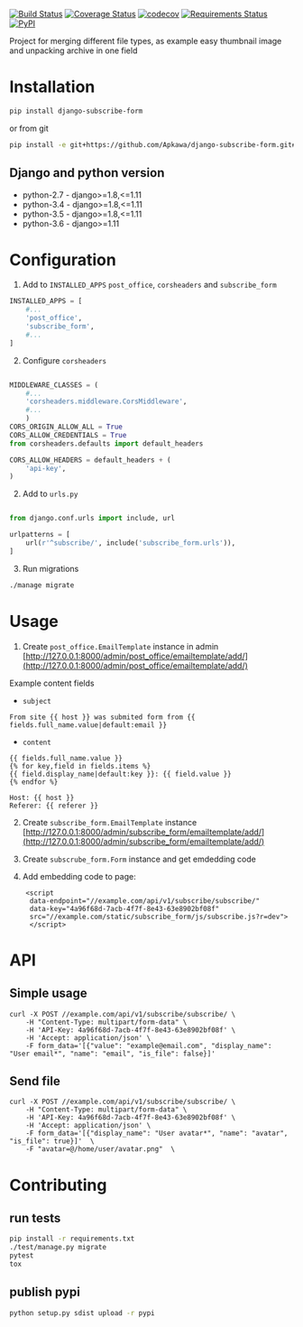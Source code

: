 [![Build Status](https://travis-ci.org/Apkawa/django-multitype-file-field.svg?branch=master)](https://travis-ci.org/Apkawa/django-multitype-file-field)
[![Coverage Status](https://coveralls.io/repos/github/Apkawa/django-multitype-file-field/badge.svg)](https://coveralls.io/github/Apkawa/django-multitype-file-field)
[![codecov](https://codecov.io/gh/Apkawa/django-multitype-file-field/branch/master/graph/badge.svg)](https://codecov.io/gh/Apkawa/django-multitype-file-field)
[![Requirements Status](https://requires.io/github/Apkawa/django-multitype-file-field/requirements.svg?branch=master)](https://requires.io/github/Apkawa/django-multitype-file-field/requirements/?branch=master)
[![PyPI](https://img.shields.io/pypi/pyversions/django-multitype-file-field.svg)]()

Project for merging different file types, as example easy thumbnail image and unpacking archive in one field

# Installation

```bash
pip install django-subscribe-form

```

or from git

```bash
pip install -e git+https://github.com/Apkawa/django-subscribe-form.git#egg=django-subscribe-form
```

## Django and python version

* python-2.7 - django>=1.8,<=1.11
* python-3.4 - django>=1.8,<=1.11
* python-3.5 - django>=1.8,<=1.11
* python-3.6 - django>=1.11


# Configuration

1. Add to `INSTALLED_APPS` `post_office`, `corsheaders` and `subscribe_form` 

```python
INSTALLED_APPS = [
    #...
    'post_office',
    'subscribe_form',
    #...
]
```
2. Configure `corsheaders`
```python

MIDDLEWARE_CLASSES = (
    #...
    'corsheaders.middleware.CorsMiddleware',
    #...
    )
CORS_ORIGIN_ALLOW_ALL = True
CORS_ALLOW_CREDENTIALS = True
from corsheaders.defaults import default_headers

CORS_ALLOW_HEADERS = default_headers + (
    'api-key',
)
```
2. Add to `urls.py`

```python

from django.conf.urls import include, url

urlpatterns = [
    url(r'^subscribe/', include('subscribe_form.urls')),
]
```
3. Run migrations
```bash
./manage migrate
```

# Usage

1. Create `post_office.EmailTemplate` instance in admin
[http://127.0.0.1:8000/admin/post_office/emailtemplate/add/](http://127.0.0.1:8000/admin/post_office/emailtemplate/add/)

Example content fields

* `subject`
```
From site {{ host }} was submited form from {{ fields.full_name.value|default:email }}

```
* `content`
```
{{ fields.full_name.value }}
{% for key,field in fields.items %}
{{ field.display_name|default:key }}: {{ field.value }}
{% endfor %}

Host: {{ host }}
Referer: {{ referer }}
```
2. Create `subscribe_form.EmailTemplate` instance
[http://127.0.0.1:8000/admin/subscribe_form/emailtemplate/add/](http://127.0.0.1:8000/admin/subscribe_form/emailtemplate/add/)

3. Create `subscrube_form.Form` instance and get emdedding code

4. Add embedding code to page:
```
    <script 
     data-endpoint="//example.com/api/v1/subscribe/subscribe/" 
     data-key="4a96f68d-7acb-4f7f-8e43-63e8902bf08f" 
     src="//example.com/static/subscribe_form/js/subscribe.js?r=dev">
     </script>
```

# API



## Simple usage
```
curl -X POST //example.com/api/v1/subscribe/subscribe/ \
    -H "Content-Type: multipart/form-data" \
    -H 'API-Key: 4a96f68d-7acb-4f7f-8e43-63e8902bf08f' \
    -H 'Accept: application/json' \
    -F form_data='[{"value": "example@email.com", "display_name": "User email*", "name": "email", "is_file": false}]' 
```

## Send file
```
curl -X POST //example.com/api/v1/subscribe/subscribe/ \
    -H "Content-Type: multipart/form-data" \
    -H 'API-Key: 4a96f68d-7acb-4f7f-8e43-63e8902bf08f' \
    -H 'Accept: application/json' \
    -F form_data='[{"display_name": "User avatar*", "name": "avatar", "is_file": true}]'  \
    -F "avatar=@/home/user/avatar.png"  \
```



# Contributing

## run tests

```bash
pip install -r requirements.txt
./test/manage.py migrate
pytest
tox
```

## publish pypi

```bash
python setup.py sdist upload -r pypi
```






